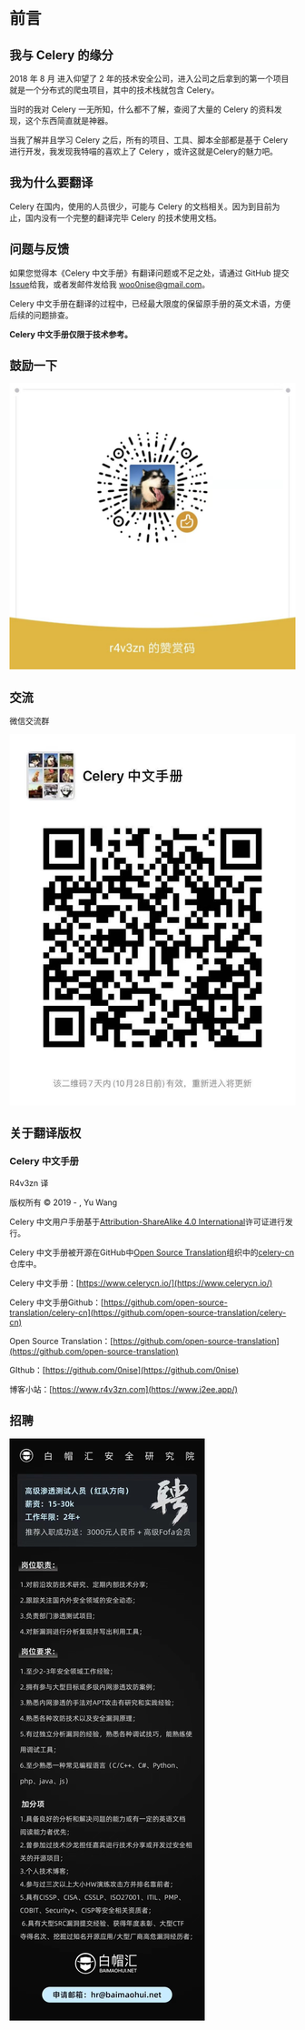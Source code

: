 # 前言

## 我与 Celery 的缘分

2018 年 8 月 进入仰望了 2 年的技术安全公司，进入公司之后拿到的第一个项目就是一个分布式的爬虫项目，其中的技术栈就包含 Celery。

当时的我对 Celery 一无所知，什么都不了解，查阅了大量的 Celery 的资料发现，这个东西简直就是神器。

当我了解并且学习 Celery 之后，所有的项目、工具、脚本全部都是基于 Celery 进行开发，我发现我特喵的喜欢上了 Celery ，或许这就是Celery的魅力吧。

## 我为什么要翻译

Celery 在国内，使用的人员很少，可能与 Celery 的文档相关。因为到目前为止，国内没有一个完整的翻译完毕 Celery 的技术使用文档。

## 问题与反馈

如果您觉得本《Celery 中文手册》有翻译问题或不足之处，请通过 GitHub 提交[Issue](https://github.com/open-source-translation/celery-cn/issues)给我，或者发邮件发给我 woo0nise@gmail.com。

Celery 中文手册在翻译的过程中，已经最大限度的保留原手册的英文术语，方便后续的问题排查。

**Celery 中文手册仅限于技术参考。**

## 鼓励一下

![&#x5FAE;&#x4FE1;&#x8D5E;&#x8D4F;&#x7801;](.gitbook/assets/wechatimg73.jpeg)

## 交流

微信交流群

![](.gitbook/assets/wechatimg227.jpeg)

## 关于翻译版权

### Celery 中文手册

R4v3zn 译

版权所有 © 2019 - , Yu Wang

Celery 中文用户手册基于[Attribution-ShareAlike 4.0 International](https://creativecommons.org/licenses/by-sa/4.0/legalcode)许可证进行发行。

Celery 中文手册被开源在GitHub中[Open Source Translation](https://github.com/open-source-translation)组织中的[celery-cn](https://github.com/open-source-translation/celery-cn)仓库中。

Celery 中文手册：[https://www.celerycn.io/](https://www.celerycn.io/)

Celery 中文手册Github：[https://github.com/open-source-translation/celery-cn](https://github.com/open-source-translation/celery-cn)

Open Source Translation：[https://github.com/open-source-translation](https://github.com/open-source-translation)

GIthub：[https://github.com/0nise](https://github.com/0nise)

博客小站：[https://www.r4v3zn.com](https://www.j2ee.app/)

## 招聘

![](.gitbook/assets/wechatimg933.jpeg)

